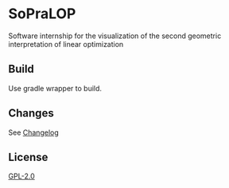 # SoPraLOP

Software internship for the visualization of the
second geometric interpretation of linear optimization

## Build

Use gradle wrapper to build.

## Changes

See [Changelog](CHANGELOG.md)

## License

[GPL-2.0](LICENSE)
